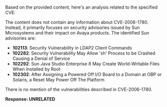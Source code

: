 Based on the provided content, here's an analysis related to the specified CVE:

The content does not contain any information about CVE-2006-1780. Instead, it primarily focuses on security advisories issued by Sun Microsystems and their impact on Avaya products. The identified Sun advisories are:

*   **102113**: Security Vulnerability in LDAP2 Client Commands
*   **102282**: Security Vulnerability May Allow 'sh' Process to be Crashed Causing a Denial of Service
*   **102292**: Sun Java Studio Enterprise 8 May Create World-Writable Files When Installed by Root
*   **102302**: After Assigning a Powered Off I/O Board to a Domain at OBP or Solaris, a Reset May Power Off The Platform

There is no mention of the vulnerabilities described in CVE-2006-1780.

**Response: UNRELATED**